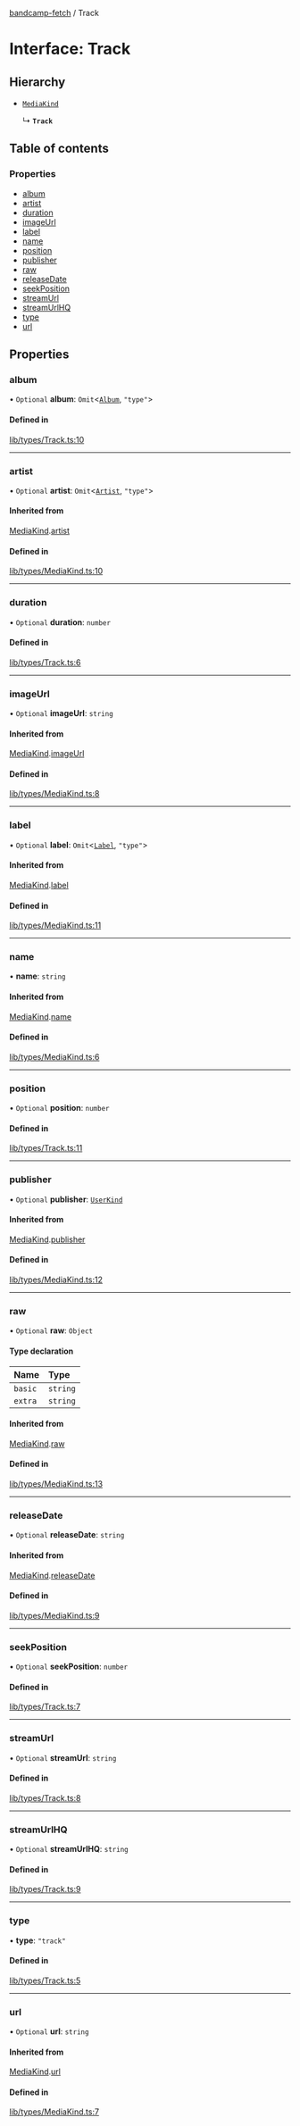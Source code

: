 [bandcamp-fetch](../README.md) / Track

# Interface: Track

## Hierarchy

- [`MediaKind`](MediaKind.md)

  ↳ **`Track`**

## Table of contents

### Properties

- [album](Track.md#album)
- [artist](Track.md#artist)
- [duration](Track.md#duration)
- [imageUrl](Track.md#imageurl)
- [label](Track.md#label)
- [name](Track.md#name)
- [position](Track.md#position)
- [publisher](Track.md#publisher)
- [raw](Track.md#raw)
- [releaseDate](Track.md#releasedate)
- [seekPosition](Track.md#seekposition)
- [streamUrl](Track.md#streamurl)
- [streamUrlHQ](Track.md#streamurlhq)
- [type](Track.md#type)
- [url](Track.md#url)

## Properties

### album

• `Optional` **album**: `Omit`<[`Album`](Album.md), ``"type"``\>

#### Defined in

[lib/types/Track.ts:10](https://github.com/patrickkfkan/bandcamp-fetch/blob/7bb1899/src/lib/types/Track.ts#L10)

___

### artist

• `Optional` **artist**: `Omit`<[`Artist`](Artist.md), ``"type"``\>

#### Inherited from

[MediaKind](MediaKind.md).[artist](MediaKind.md#artist)

#### Defined in

[lib/types/MediaKind.ts:10](https://github.com/patrickkfkan/bandcamp-fetch/blob/7bb1899/src/lib/types/MediaKind.ts#L10)

___

### duration

• `Optional` **duration**: `number`

#### Defined in

[lib/types/Track.ts:6](https://github.com/patrickkfkan/bandcamp-fetch/blob/7bb1899/src/lib/types/Track.ts#L6)

___

### imageUrl

• `Optional` **imageUrl**: `string`

#### Inherited from

[MediaKind](MediaKind.md).[imageUrl](MediaKind.md#imageurl)

#### Defined in

[lib/types/MediaKind.ts:8](https://github.com/patrickkfkan/bandcamp-fetch/blob/7bb1899/src/lib/types/MediaKind.ts#L8)

___

### label

• `Optional` **label**: `Omit`<[`Label`](Label.md), ``"type"``\>

#### Inherited from

[MediaKind](MediaKind.md).[label](MediaKind.md#label)

#### Defined in

[lib/types/MediaKind.ts:11](https://github.com/patrickkfkan/bandcamp-fetch/blob/7bb1899/src/lib/types/MediaKind.ts#L11)

___

### name

• **name**: `string`

#### Inherited from

[MediaKind](MediaKind.md).[name](MediaKind.md#name)

#### Defined in

[lib/types/MediaKind.ts:6](https://github.com/patrickkfkan/bandcamp-fetch/blob/7bb1899/src/lib/types/MediaKind.ts#L6)

___

### position

• `Optional` **position**: `number`

#### Defined in

[lib/types/Track.ts:11](https://github.com/patrickkfkan/bandcamp-fetch/blob/7bb1899/src/lib/types/Track.ts#L11)

___

### publisher

• `Optional` **publisher**: [`UserKind`](UserKind.md)

#### Inherited from

[MediaKind](MediaKind.md).[publisher](MediaKind.md#publisher)

#### Defined in

[lib/types/MediaKind.ts:12](https://github.com/patrickkfkan/bandcamp-fetch/blob/7bb1899/src/lib/types/MediaKind.ts#L12)

___

### raw

• `Optional` **raw**: `Object`

#### Type declaration

| Name | Type |
| :------ | :------ |
| `basic` | `string` |
| `extra` | `string` |

#### Inherited from

[MediaKind](MediaKind.md).[raw](MediaKind.md#raw)

#### Defined in

[lib/types/MediaKind.ts:13](https://github.com/patrickkfkan/bandcamp-fetch/blob/7bb1899/src/lib/types/MediaKind.ts#L13)

___

### releaseDate

• `Optional` **releaseDate**: `string`

#### Inherited from

[MediaKind](MediaKind.md).[releaseDate](MediaKind.md#releasedate)

#### Defined in

[lib/types/MediaKind.ts:9](https://github.com/patrickkfkan/bandcamp-fetch/blob/7bb1899/src/lib/types/MediaKind.ts#L9)

___

### seekPosition

• `Optional` **seekPosition**: `number`

#### Defined in

[lib/types/Track.ts:7](https://github.com/patrickkfkan/bandcamp-fetch/blob/7bb1899/src/lib/types/Track.ts#L7)

___

### streamUrl

• `Optional` **streamUrl**: `string`

#### Defined in

[lib/types/Track.ts:8](https://github.com/patrickkfkan/bandcamp-fetch/blob/7bb1899/src/lib/types/Track.ts#L8)

___

### streamUrlHQ

• `Optional` **streamUrlHQ**: `string`

#### Defined in

[lib/types/Track.ts:9](https://github.com/patrickkfkan/bandcamp-fetch/blob/7bb1899/src/lib/types/Track.ts#L9)

___

### type

• **type**: ``"track"``

#### Defined in

[lib/types/Track.ts:5](https://github.com/patrickkfkan/bandcamp-fetch/blob/7bb1899/src/lib/types/Track.ts#L5)

___

### url

• `Optional` **url**: `string`

#### Inherited from

[MediaKind](MediaKind.md).[url](MediaKind.md#url)

#### Defined in

[lib/types/MediaKind.ts:7](https://github.com/patrickkfkan/bandcamp-fetch/blob/7bb1899/src/lib/types/MediaKind.ts#L7)
